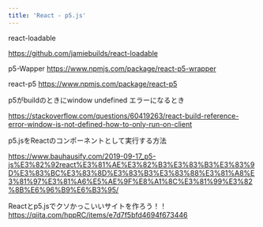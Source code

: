 ```yaml
---
title: 'React - p5.js'
---
```

react-loadable

https://github.com/jamiebuilds/react-loadable

p5-Wapper
https://www.npmjs.com/package/react-p5-wrapper

react-p5
https://www.npmjs.com/package/react-p5


p5がbuildのときにwindow undefined エラーになるとき

https://stackoverflow.com/questions/60419263/react-build-reference-error-window-is-not-defined-how-to-only-run-on-client



p5.jsをReactのコンポーネントとして実行する方法

https://www.bauhausify.com/2019-09-17_p5-js%E3%82%92react%E3%81%AE%E3%82%B3%E3%83%B3%E3%83%9D%E3%83%BC%E3%83%8D%E3%83%B3%E3%83%88%E3%81%A8%E3%81%97%E3%81%A6%E5%AE%9F%E8%A1%8C%E3%81%99%E3%82%8B%E6%96%B9%E6%B3%95/


Reactとp5.jsでクソかっこいいサイトを作ろう！！
https://qiita.com/hppRC/items/e7d7f5bfd4694f673446
